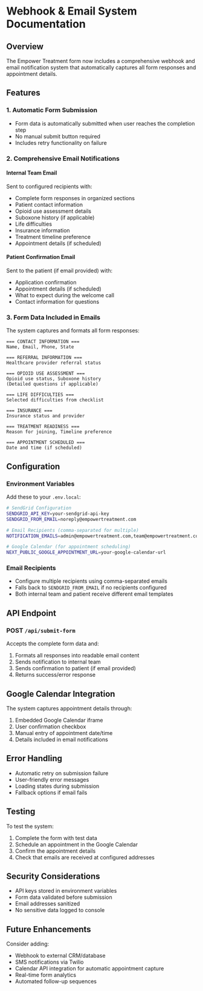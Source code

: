 # Webhook & Email System Documentation

## Overview

The Empower Treatment form now includes a comprehensive webhook and email notification system that automatically captures all form responses and appointment details.

## Features

### 1. Automatic Form Submission
- Form data is automatically submitted when user reaches the completion step
- No manual submit button required
- Includes retry functionality on failure

### 2. Comprehensive Email Notifications

#### Internal Team Email
Sent to configured recipients with:
- Complete form responses in organized sections
- Patient contact information
- Opioid use assessment details
- Suboxone history (if applicable)
- Life difficulties
- Insurance information
- Treatment timeline preference
- Appointment details (if scheduled)

#### Patient Confirmation Email
Sent to the patient (if email provided) with:
- Application confirmation
- Appointment details (if scheduled)
- What to expect during the welcome call
- Contact information for questions

### 3. Form Data Included in Emails

The system captures and formats all form responses:

```
=== CONTACT INFORMATION ===
Name, Email, Phone, State

=== REFERRAL INFORMATION ===
Healthcare provider referral status

=== OPIOID USE ASSESSMENT ===
Opioid use status, Suboxone history
(Detailed questions if applicable)

=== LIFE DIFFICULTIES ===
Selected difficulties from checklist

=== INSURANCE ===
Insurance status and provider

=== TREATMENT READINESS ===
Reason for joining, Timeline preference

=== APPOINTMENT SCHEDULED ===
Date and time (if scheduled)
```

## Configuration

### Environment Variables

Add these to your `.env.local`:

```bash
# SendGrid Configuration
SENDGRID_API_KEY=your-sendgrid-api-key
SENDGRID_FROM_EMAIL=noreply@empowertreatment.com

# Email Recipients (comma-separated for multiple)
NOTIFICATION_EMAILS=admin@empowertreatment.com,team@empowertreatment.com

# Google Calendar (for appointment scheduling)
NEXT_PUBLIC_GOOGLE_APPOINTMENT_URL=your-google-calendar-url
```

### Email Recipients

- Configure multiple recipients using comma-separated emails
- Falls back to `SENDGRID_FROM_EMAIL` if no recipients configured
- Both internal team and patient receive different email templates

## API Endpoint

### POST `/api/submit-form`

Accepts the complete form data and:
1. Formats all responses into readable email content
2. Sends notification to internal team
3. Sends confirmation to patient (if email provided)
4. Returns success/error response

## Google Calendar Integration

The system captures appointment details through:
1. Embedded Google Calendar iframe
2. User confirmation checkbox
3. Manual entry of appointment date/time
4. Details included in email notifications

## Error Handling

- Automatic retry on submission failure
- User-friendly error messages
- Loading states during submission
- Fallback options if email fails

## Testing

To test the system:
1. Complete the form with test data
2. Schedule an appointment in the Google Calendar
3. Confirm the appointment details
4. Check that emails are received at configured addresses

## Security Considerations

- API keys stored in environment variables
- Form data validated before submission
- Email addresses sanitized
- No sensitive data logged to console

## Future Enhancements

Consider adding:
- Webhook to external CRM/database
- SMS notifications via Twilio
- Calendar API integration for automatic appointment capture
- Real-time form analytics
- Automated follow-up sequences
